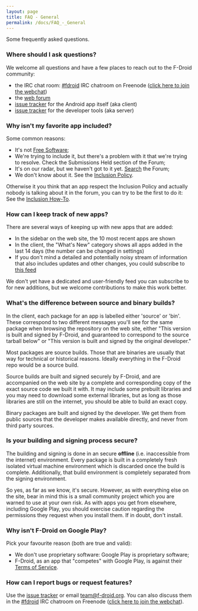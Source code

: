 ```yaml
---
layout: page
title: FAQ - General
permalink: /docs/FAQ_-_General
---
```


Some frequently asked questions.

### Where should I ask questions?

We welcome all questions and have a few places to reach out to the
F-Droid community:

-   the IRC chat room: [\#fdroid](irc://irc.freenode.net/fdroid) IRC
    chatroom on Freenode ([click here to join the
    webchat](https://webchat.freenode.net/?randomnick=1&channels=%23fdroid&uio=MT1mYWxzZSYyPXRydWUmND10cnVlJjk9dHJ1ZSYxMD10cnVlJjEyPXRydWU84))
-   the [web forum](https://f-droid.org/forums)
-   [issue tracker](https://gitlab.com/fdroid/fdroidclient/issues) for
    the Android app itself (aka client)
-   [issue tracker](https://gitlab.com/fdroid/fdroidserver/issues) for
    the developer tools (aka server)


### Why isn't my favorite app included?

Some common reasons:

-   It's not [Free Software](https://www.gnu.org/philosophy/free-sw.html);
-   We're trying to include it, but there's a problem with it that we're
    trying to resolve. Check the Submissions Held section of the Forum;
-   It's on our radar, but we haven't got to it yet.
    [Search](https://f-droid.org/search) the Forum;
-   We don't know about it. See the [Inclusion Policy](Inclusion_Policy).

Otherwise it you think that an app respect the Inclusion Policy and
actually nobody is talking about it in the forum, you can try to be the
first to do it: See the [Inclusion How-To](Inclusion_How-To).


### How can I keep track of new apps?

There are several ways of keeping up with new apps that are added:

-   In the sidebar on the web site, the 10 most recent apps are shown
-   In the client, the "What's New" category shows all apps added in the
    last 14 days (the number can be changed in settings)
-   If you don't mind a detailed and potentially noisy stream of
    information that also includes updates and other changes, you could
    subscribe to [this feed](https://gitlab.com/fdroid/fdroiddata/commits/master.atom)

We don't yet have a dedicated and user-friendly feed you can subscribe
to for new additions, but we welcome contributions to make this work better.


### What's the difference between source and binary builds?

In the client, each package for an app is labelled either 'source' or
'bin'. These correspond to two different messages you'll see for the
same package when browsing the repository on the web site, either "This
version is built and signed by F-Droid, and guaranteed to correspond to
the source tarball below" or "This version is built and signed by the
original developer."

Most packages are source builds. Those that are binaries are usually
that way for technical or historical reasons. Ideally everything in the
F-Droid repo would be a source build.

Source builds are built and signed securely by F-Droid, and are
accompanied on the web site by a complete and corresponding copy of the
exact source code we built it with. It may include some prebuilt
libraries and you may need to download some external libraries, but as
long as those libraries are still on the internet, you should be able to
build an exact copy.

Binary packages are built and signed by the developer. We get them from
public sources that the developer makes available directly, and never
from third party sources.


### Is your building and signing process secure?

The building and signing is done in an secure **offline** (i.e.
inaccessible from the internet) environment. Every package is built in a
completely fresh isolated virtual machine environment which is discarded
once the build is complete. Additionally, that build environment is
completely separated from the signing environment.

So yes, as far as we know, it's secure. However, as with everything else
on the site, bear in mind this is a small community project which you
are warned to use at your own risk. As with apps you get from elsewhere,
including Google Play, you should exercise caution regarding the
permissions they request when you install them. If in doubt, don't
install.


### Why isn't F-Droid on Google Play?

Pick your favourite reason (both are true and valid):

-   We don't use proprietary software: Google Play is proprietary
    software;
-   F-Droid, as an app that "competes" with Google Play, is against
    their [Terms of Service](http://play.google.com/about/developer-distribution-agreement.html#non-compete).


### How can I report bugs or request features?

Use the [issue tracker](https://gitlab.com/fdroid/fdroidclient/issues)
or email <team@f-droid.org>. You can also discuss them in the
[\#fdroid](irc://irc.freenode.net/fdroid) IRC chatroom on Freenode
([click here to join the webchat](https://webchat.freenode.net/?randomnick=1&channels=%23fdroid&uio=MT1mYWxzZSYyPXRydWUmND10cnVlJjk9dHJ1ZSYxMD10cnVlJjEyPXRydWU84)).
